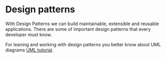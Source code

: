 # Design patterns

With Design Patterns we can build maintainable, extensible and reusable applications.
There are some of important design patterns that every developer must know.

For leaning and working with design patterns you better know about UML diagrams
[UML tutorial](https://blog.visual-paradigm.com/what-are-the-six-types-of-relationships-in-uml-class-diagrams/#Inheritance).
